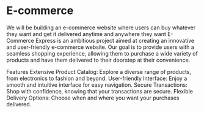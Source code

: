 # E-commerce
We will be building an e-commerce website where users can buy whatever they want and get it delivered anytime and anywhere they want
E-Commerce Express is an ambitious project aimed at creating an innovative and user-friendly e-commerce website. Our goal is to provide users with a seamless shopping experience, allowing them to purchase a wide variety of products and have them delivered to their doorstep at their convenience.

Features
Extensive Product Catalog: Explore a diverse range of products, from electronics to fashion and beyond.
User-friendly Interface: Enjoy a smooth and intuitive interface for easy navigation.
Secure Transactions: Shop with confidence, knowing that your transactions are secure.
Flexible Delivery Options: Choose when and where you want your purchases delivered.

